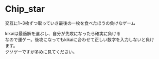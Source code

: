 # Chip_star
交互に1~3枚ずつ取っていき最後の一枚を食べたほうの負けなゲーム


kikaiは最適解を選ぶし、自分が先攻になったら確実に負ける  
なので運ゲー。後攻になってもkikaiに合わせて正しい数字を入力しないと負けます。  
クソゲーですが多めに見てください。

